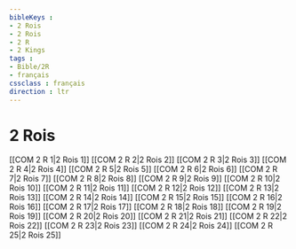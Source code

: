 ```yaml
---
bibleKeys : 
- 2 Rois
- 2 Rois
- 2 R
- 2 Kings
tags : 
- Bible/2R
- français
cssclass : français
direction : ltr
---
```


# 2 Rois

[[COM 2 R 1|2 Rois 1]]
[[COM 2 R 2|2 Rois 2]]
[[COM 2 R 3|2 Rois 3]]
[[COM 2 R 4|2 Rois 4]]
[[COM 2 R 5|2 Rois 5]]
[[COM 2 R 6|2 Rois 6]]
[[COM 2 R 7|2 Rois 7]]
[[COM 2 R 8|2 Rois 8]]
[[COM 2 R 9|2 Rois 9]]
[[COM 2 R 10|2 Rois 10]]
[[COM 2 R 11|2 Rois 11]]
[[COM 2 R 12|2 Rois 12]]
[[COM 2 R 13|2 Rois 13]]
[[COM 2 R 14|2 Rois 14]]
[[COM 2 R 15|2 Rois 15]]
[[COM 2 R 16|2 Rois 16]]
[[COM 2 R 17|2 Rois 17]]
[[COM 2 R 18|2 Rois 18]]
[[COM 2 R 19|2 Rois 19]]
[[COM 2 R 20|2 Rois 20]]
[[COM 2 R 21|2 Rois 21]]
[[COM 2 R 22|2 Rois 22]]
[[COM 2 R 23|2 Rois 23]]
[[COM 2 R 24|2 Rois 24]]
[[COM 2 R 25|2 Rois 25]]
